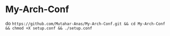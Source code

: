 # My-Arch-Conf

do `https://github.com/Mutahar-Anas/My-Arch-Conf.git && cd My-Arch-Conf && chmod +X setup.conf && ./setup.conf`
